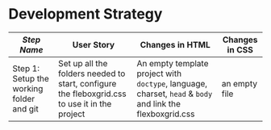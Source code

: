 # Development Strategy


| _Step Name_ | User Story | Changes in HTML | Changes in CSS |
| --- | --- | --- | --- |
| Step 1: Setup the working folder and git | Set up all the folders needed to start, configure the fleboxgrid.css to use it in the project | An empty template project with `doctype`, language, charset, `head` & `body` and link the flexboxgrid.css | an empty file |
